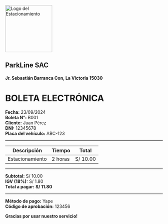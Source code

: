 <img src="img/logoparkline.PNG" alt="Logo del Estacionamiento" width="150"/>

## ParkLine SAC
#### Jr. Sebastián Barranca Con, La Victoria 15030

# BOLETA ELECTRÓNICA

**Fecha:** 23/09/2024  
**Boleta N°:** B001  
**Cliente:** Juan Pérez  
**DNI:** 12345678  
**Placa del vehículo:** ABC-123  

---

| Descripción             | Tiempo    | Total     |
|-------------------------|-----------|-----------|
| Estacionamiento          | 2 horas   | S/ 10.00  |

---

**Subtotal:** S/ 10.00  
**IGV (18%):** S/ 1.80  
**Total a pagar:** **S/ 11.80**

---

**Método de pago:** Yape  
**Código de aprobación:** 123456  

**Gracias por usar nuestro servicio!**
